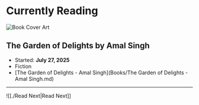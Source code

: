 # Currently Reading

![Book Cover Art](http://books.google.com/books/content?id=8m_mEAAAQBAJ&printsec=frontcover&img=1&zoom=1&source=gbs_api)

## The Garden of Delights by Amal Singh

- Started: **July 27, 2025**
- Fiction
- [The Garden of Delights - Amal Singh](Books/The Garden of Delights - Amal Singh.md)

---
![[./Read Next|Read Next]]